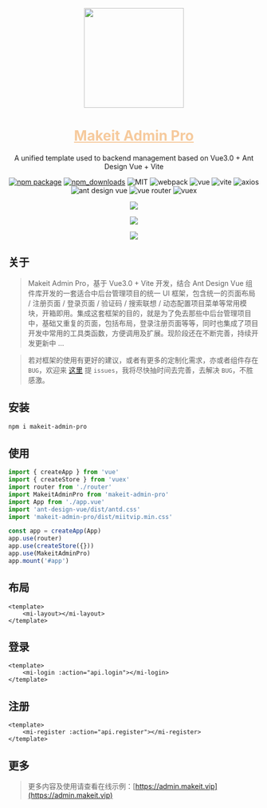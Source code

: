 <p align="center">
    <a href="https://admin.makeit.vip/">
        <img width="200" src="https://file.makeit.vip/MIIT/M00/00/00/ajRkHV_pUyOALE2LAAAtlj6Tt_s370.png">
    </a>
</p>

<h1 align="center">
    <a href="https://admin.makeit.vip/" target="_blank" style="color: #f6ca9d">
        Makeit Admin Pro
    </a>
</h1>

<div align="center">

A unified template used to backend management based on Vue3.0 + Ant Design Vue + Vite

[![npm package](https://img.shields.io/npm/v/makeit-admin-pro.svg?style=flat-square)](https://www.npmjs.org/package/makeit-admin-pro)
[![npm_downloads](http://img.shields.io/npm/dm/makeit-admin-pro.svg?style=flat-square)](http://www.npmtrends.com/makeit-admin-pro)
![MIT](https://img.shields.io/badge/license-MIT-ff69b4.svg)
![webpack](https://img.shields.io/badge/webpack-4.46.0-orange.svg)
![vue](https://img.shields.io/badge/vue-3.0.11-green.svg)
![vite](https://img.shields.io/badge/vite-2.3.2-yellow.svg)
![axios](https://img.shields.io/badge/axios-0.21.1-red.svg)
![ant design vue](https://img.shields.io/badge/ant%20design%20vue-2.1.6-blueviolet.svg)
![vue router](https://img.shields.io/badge/vue%20router-4.0.6-inactive.svg)
![vuex](https://img.shields.io/badge/vuex-4.0.0-informational.svg)

<p>
    <a href="https://admin.makeit.vip/">
        <img src="https://file.makeit.vip/MIIT/M00/00/00/ajRkHWAQMteAH3u5AAg_R8651XE245.png">
    </a>
</p>

<p>
    <a href="https://admin.makeit.vip/">
        <img src="https://file.makeit.vip/MIIT/M00/00/00/ajRkHWAQMwOAM2FJAAGzeH165Ws053.png">
    </a>
</p>

<p>
    <a href="https://admin.makeit.vip/">
        <img src="https://file.makeit.vip/MIIT/M00/00/00/ajRkHWAQMx-ABFkCAAQKq4vcmIM480.jpg">
    </a>
</p>

</div>

## 关于

> Makeit Admin Pro，基于 Vue3.0 + Vite 开发，结合 Ant Design Vue 组件库开发的一套适合中后台管理项目的统一 UI 框架，包含统一的页面布局 / 注册页面 / 登录页面 / 验证码 / 搜索联想 / 动态配置项目菜单等常用模块，开箱即用。集成这套框架的目的，就是为了免去那些中后台管理项目中，基础又重复的页面，包括布局，登录注册页面等等，同时也集成了项目开发中常用的工具类函数，方便调用及扩展。现阶段还在不断完善，持续开发更新中 ...

> 若对框架的使用有更好的建议，或者有更多的定制化需求，亦或者组件存在 `BUG`，欢迎来 [这里](https://github.com/lirongtong/miitvip-vue-admin-manager/issues) 提 `issues`，我将尽快抽时间去完善，去解决 `BUG`，不胜感激。

## 安装

```bash
npm i makeit-admin-pro
```

## 使用
```ts
import { createApp } from 'vue'
import { createStore } from 'vuex'
import router from './router'
import MakeitAdminPro from 'makeit-admin-pro'
import App from './app.vue'
import 'ant-design-vue/dist/antd.css'
import 'makeit-admin-pro/dist/miitvip.min.css'

const app = createApp(App)
app.use(router)
app.use(createStore({}))
app.use(MakeitAdminPro)
app.mount('#app')
```

## 布局
```vue
<template>
    <mi-layout></mi-layout>
</template>
```

## 登录
```vue
<template>
    <mi-login :action="api.login"></mi-login>
</template>
```

## 注册
```vue
<template>
    <mi-register :action="api.register"></mi-register>
</template>
```

## 更多
> 更多内容及使用请查看在线示例：[https://admin.makeit.vip](https://admin.makeit.vip)